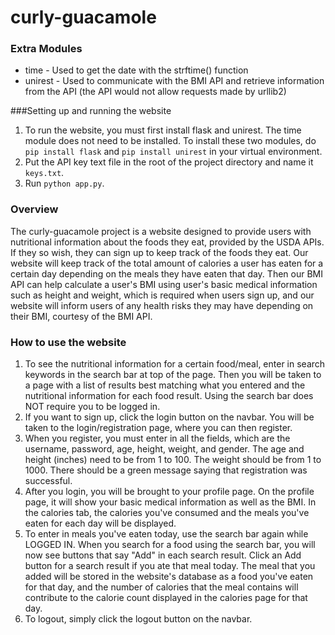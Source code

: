 # curly-guacamole

### Extra Modules
* time - Used to get the date with the strftime() function
* unirest - Used to communicate with the BMI API and retrieve information
from the API (the API would not allow requests made by urllib2)

###Setting up and running the website
1. To run the website, you must first install flask and unirest. The time module does not need to be installed.
To install these two modules, do `pip install flask` and `pip install unirest` in your virtual environment.
2. Put the API key text file in the root of the project directory and name it `keys.txt`.
3. Run `python app.py`.

### Overview
The curly-guacamole project is a website designed to provide users with nutritional information about the foods they eat, provided by the USDA APIs. If they so wish, they can sign up to keep track of the foods they eat. Our website will keep track of the total amount of calories a user has eaten for a certain day depending on the meals they have eaten that day. Then our BMI API can help calculate a user's BMI using user's basic medical information such as height and weight, which is required when users sign up, and our website will inform users of any health risks they may have depending on their BMI, courtesy of the BMI API.

### How to use the website
1. To see the nutritional information for a certain food/meal, enter in search keywords in the search bar at top of the page. Then you will be taken to a page with a list of results best matching what you entered and the nutritional information for each food result. Using the search bar does NOT require you to be logged in.
2. If you want to sign up, click the login button on the navbar. You will be taken to the login/registration page, where you can then register.
3. When you register, you must enter in all the fields, which are the username, password, age, height, weight, and gender. The age and height (inches) need to be from 1 to 100. The weight should be from 1 to 1000. There should be a green message saying that registration was successful.
4. After you login, you will be brought to your profile page. On the profile page, it will show your basic medical information as well as the BMI. In the calories tab, the calories you've consumed and the meals you've eaten for each day will be displayed.
5. To enter in meals you've eaten today, use the search bar again while LOGGED IN. When you search for a food using the search bar, you will now see buttons that say "Add" in each search result. Click an Add button for a search result if you ate that meal today. The meal that you added will be stored in the website's database as a food you've eaten for that day, and the number of calories that the meal contains will contribute to the calorie count displayed in the calories page for that day.
6. To logout, simply click the logout button on the navbar.